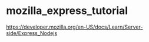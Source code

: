 # mozilla_express_tutorial

https://developer.mozilla.org/en-US/docs/Learn/Server-side/Express_Nodejs
